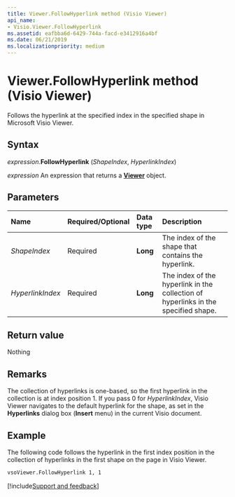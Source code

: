 ```yaml
---
title: Viewer.FollowHyperlink method (Visio Viewer)
api_name:
- Visio.Viewer.FollowHyperlink
ms.assetid: eafbba6d-6429-744a-facd-e3412916a4bf
ms.date: 06/21/2019
ms.localizationpriority: medium
---
```



# Viewer.FollowHyperlink method (Visio Viewer)

Follows the hyperlink at the specified index in the specified shape in Microsoft Visio Viewer.


## Syntax

_expression_.**FollowHyperlink** (_ShapeIndex_, _HyperlinkIndex_)

_expression_ An expression that returns a **[Viewer](Visio.Viewer.md)** object.


## Parameters

|Name|Required/Optional|Data type|Description|
|:-----|:-----|:-----|:-----|
|_ShapeIndex_|Required| **Long**|The index of the shape that contains the hyperlink.|
|_HyperlinkIndex_|Required| **Long**|The index of the hyperlink in the collection of hyperlinks in the specified shape.|

## Return value

Nothing


## Remarks

The collection of hyperlinks is one-based, so the first hyperlink in the collection is at index position 1. If you pass 0 for _HyperlinkIndex_, Visio Viewer navigates to the default hyperlink for the shape, as set in the **Hyperlinks** dialog box (**Insert** menu) in the current Visio document.


## Example

The following code follows the hyperlink in the first index position in the collection of hyperlinks in the first shape on the page in Visio Viewer.

```vb
vsoViewer.FollowHyperlink 1, 1
```

[!include[Support and feedback](~/includes/feedback-boilerplate.md)]